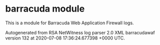 # barracuda module

This is a module for Barracuda Web Application Firewall logs.

Autogenerated from RSA NetWitness log parser 2.0 XML barracudawaf version 132
at 2020-07-08 17:36:24.677398 +0000 UTC.

